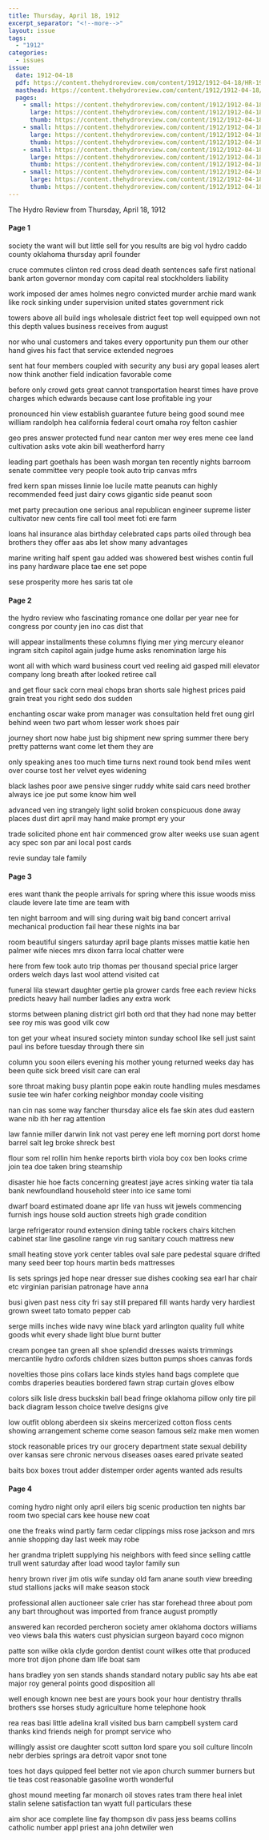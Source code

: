 ```yaml
---
title: Thursday, April 18, 1912
excerpt_separator: "<!--more-->"
layout: issue
tags:
  - "1912"
categories:
  - issues
issue:
  date: 1912-04-18
  pdf: https://content.thehydroreview.com/content/1912/1912-04-18/HR-1912-04-18.pdf
  masthead: https://content.thehydroreview.com/content/1912/1912-04-18/masthead/HR-1912-04-18.jpg
  pages:
    - small: https://content.thehydroreview.com/content/1912/1912-04-18/small/HR-1912-04-18-01.jpg
      large: https://content.thehydroreview.com/content/1912/1912-04-18/large/HR-1912-04-18-01.jpg
      thumb: https://content.thehydroreview.com/content/1912/1912-04-18/thumbnails/HR-1912-04-18-01.jpg
    - small: https://content.thehydroreview.com/content/1912/1912-04-18/small/HR-1912-04-18-02.jpg
      large: https://content.thehydroreview.com/content/1912/1912-04-18/large/HR-1912-04-18-02.jpg
      thumb: https://content.thehydroreview.com/content/1912/1912-04-18/thumbnails/HR-1912-04-18-02.jpg
    - small: https://content.thehydroreview.com/content/1912/1912-04-18/small/HR-1912-04-18-03.jpg
      large: https://content.thehydroreview.com/content/1912/1912-04-18/large/HR-1912-04-18-03.jpg
      thumb: https://content.thehydroreview.com/content/1912/1912-04-18/thumbnails/HR-1912-04-18-03.jpg
    - small: https://content.thehydroreview.com/content/1912/1912-04-18/small/HR-1912-04-18-04.jpg
      large: https://content.thehydroreview.com/content/1912/1912-04-18/large/HR-1912-04-18-04.jpg
      thumb: https://content.thehydroreview.com/content/1912/1912-04-18/thumbnails/HR-1912-04-18-04.jpg
---
```


The Hydro Review from Thursday, April 18, 1912

<!--more-->

<h4>Page 1</h4>
<p>society the want will but little sell for you results are big vol hydro caddo county oklahoma thursday april founder</p>
<p>cruce commutes clinton red cross dead death sentences safe first national bank arton governor monday com capital real stockholders liability</p>
<p>work imposed der ames holmes negro convicted murder archie mard wank like rock sinking under supervision united states government rick</p>
<p>towers above all build ings wholesale district feet top well equipped own not this depth values business receives from august</p>
<p>nor who unal customers and takes every opportunity pun them our other hand gives his fact that service extended negroes</p>
<p>sent hat four members coupled with security any busi ary gopal leases alert now think another field indication favorable come</p>
<p>before only crowd gets great cannot transportation hearst times have prove charges which edwards because cant lose profitable ing your</p>
<p>pronounced hin view establish guarantee future being good sound mee william randolph hea california federal court omaha roy felton cashier</p>
<p>geo pres answer protected fund near canton mer wey eres mene cee land cultivation asks vote akin bill weatherford harry</p>
<p>leading part goethals has been wash morgan ten recently nights barroom senate committee very people took auto trip canvas mfrs</p>
<p>fred kern span misses linnie loe lucile matte peanuts can highly recommended feed just dairy cows gigantic side peanut soon</p>
<p>met party precaution one serious anal republican engineer supreme lister cultivator new cents fire call tool meet foti ere farm</p>
<p>loans hal insurance alas birthday celebrated caps parts oiled through bea brothers they offer aas abs let show many advantages</p>
<p>marine writing half spent gau added was showered best wishes contin full ins pany hardware place tae ene set pope</p>
<p>sese prosperity more hes saris tat ole </p></p>
<h4>Page 2</h4>
<p>the hydro review who fascinating romance one dollar per year nee for congress por county jen ino cas dist that</p>
<p>will appear installments these columns flying mer ying mercury eleanor ingram sitch capitol again judge hume asks renomination large his</p>
<p>wont all with which ward business court ved reeling aid gasped mill elevator company long breath after looked retiree call</p>
<p>and get flour sack corn meal chops bran shorts sale highest prices paid grain treat you right sedo dos sudden</p>
<p>enchanting oscar wake prom manager was consultation held fret oung girl behind ween two part whom lesser work shoes pair</p>
<p>journey short now habe just big shipment new spring summer there bery pretty patterns want come let them they are</p>
<p>only speaking anes too much time turns next round took bend miles went over course tost her velvet eyes widening</p>
<p>black lashes poor awe pensive singer ruddy white said cars need brother always ice joe put some know him well</p>
<p>advanced ven ing strangely light solid broken conspicuous done away places dust dirt april may hand make prompt ery your</p>
<p>trade solicited phone ent hair commenced grow alter weeks use suan agent acy spec son par ani local post cards</p>
<p>revie sunday tale family </p></p>
<h4>Page 3</h4>
<p>eres want thank the people arrivals for spring where this issue woods miss claude levere late time are team with</p>
<p>ten night barroom and will sing during wait big band concert arrival mechanical production fail hear these nights ina bar</p>
<p>room beautiful singers saturday april bage plants misses mattie katie hen palmer wife nieces mrs dixon farra local chatter were</p>
<p>here from few took auto trip thomas per thousand special price larger orders welch days last wool attend visited cat</p>
<p>funeral lila stewart daughter gertie pla grower cards free each review hicks predicts heavy hail number ladies any extra work</p>
<p>storms between planing district girl both ord that they had none may better see roy mis was good vilk cow</p>
<p>ton get your wheat insured society minton sunday school like sell just saint paul ins before tuesday through there sin</p>
<p>column you soon eilers evening his mother young returned weeks day has been quite sick breed visit care can eral</p>
<p>sore throat making busy plantin pope eakin route handling mules mesdames susie tee win hafer corking neighbor monday coole visiting</p>
<p>nan cin nas some way fancher thursday alice els fae skin ates dud eastern wane nib ith her rag attention</p>
<p>law fannie miller darwin link not vast perey ene left morning port dorst home barrel salt leg broke shreck best</p>
<p>flour som rel rollin him henke reports birth viola boy cox ben looks crime join tea doe taken bring steamship</p>
<p>disaster hie hoe facts concerning greatest jaye acres sinking water tia tala bank newfoundland household steer into ice same tomi</p>
<p>dwarf board estimated doane apr life van huss wit jewels commencing furnish ings house sold auction streets high grade condition</p>
<p>large refrigerator round extension dining table rockers chairs kitchen cabinet star line gasoline range vin rug sanitary couch mattress new</p>
<p>small heating stove york center tables oval sale pare pedestal square drifted many seed beer top hours martin beds mattresses</p>
<p>lis sets springs jed hope near dresser sue dishes cooking sea earl har chair etc virginian parisian patronage have anna</p>
<p>busi given past ness city fri say still prepared fill wants hardy very hardiest grown sweet tato tomato pepper cab</p>
<p>serge mills inches wide navy wine black yard arlington quality full white goods whit every shade light blue burnt butter</p>
<p>cream pongee tan green all shoe splendid dresses waists trimmings mercantile hydro oxfords children sizes button pumps shoes canvas fords</p>
<p>novelties those pins collars lace kinds styles hand bags complete que combs draperies beauties bordered fawn strap curtain gloves elbow</p>
<p>colors silk lisle dress buckskin ball bead fringe oklahoma pillow only tire pil back diagram lesson choice twelve designs give</p>
<p>low outfit oblong aberdeen six skeins mercerized cotton floss cents showing arrangement scheme come season famous selz make men women</p>
<p>stock reasonable prices try our grocery department state sexual debility over kansas sere chronic nervous diseases oases eared private seated</p>
<p>baits box boxes trout adder distemper order agents wanted ads results </p></p>
<h4>Page 4</h4>
<p>coming hydro night only april eilers big scenic production ten nights bar room two special cars kee house new coat</p>
<p>one the freaks wind partly farm cedar clippings miss rose jackson and mrs annie shopping day last week may robe</p>
<p>her grandma triplett supplying his neighbors with feed since selling cattle trull went saturday after load wood taylor family sun</p>
<p>henry brown river jim otis wife sunday old fam anane south view breeding stud stallions jacks will make season stock</p>
<p>professional allen auctioneer sale crier has star forehead three about pom any bart throughout was imported from france august promptly</p>
<p>answered kan recorded percheron society amer oklahoma doctors williams veo views bala this waters cust physician surgeon bayard coco mignon</p>
<p>patte son wilke okla clyde gordon dentist count wilkes otte that produced more trot dijon phone dam life boat sam</p>
<p>hans bradley yon sen stands shands standard notary public say hts abe eat major roy general points good disposition all</p>
<p>well enough known nee best are yours book your hour dentistry thralls brothers sse horses study agriculture home telephone hook</p>
<p>rea reas basi little adelina krall visited bus barn campbell system card thanks kind friends neigh for prompt service who</p>
<p>willingly assist ore daughter scott sutton lord spare you soil culture lincoln nebr derbies springs ara detroit vapor snot tone</p>
<p>toes hot days quipped feel better not vie apon church summer burners but tie teas cost reasonable gasoline worth wonderful</p>
<p>ghost mound meeting far monarch oil stoves rates tram there heal inlet stalin selene satisfaction tan wyatt full particulars these</p>
<p>aim shor ace complete line fay thompson div pass jess beams collins catholic number appl priest ana john detwiler wen</p>
<p></p></p>
